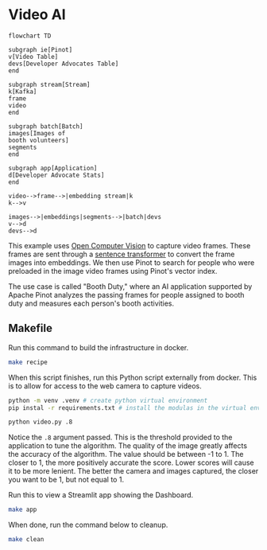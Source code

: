 # Video AI

```mermaid
flowchart TD

subgraph ie[Pinot]
v[Video Table]
devs[Developer Advocates Table]
end

subgraph stream[Stream]
k[Kafka]
frame
video
end

subgraph batch[Batch]
images[Images of 
booth volunteers]
segments
end

subgraph app[Application]
d[Developer Advocate Stats]
end

video-->frame-->|embedding stream|k
k-->v

images-->|embeddings|segments-->|batch|devs
v-->d
devs-->d

```

This example uses [Open Computer Vision]([https://](https://opencv.org/)) to capture video frames. These frames are sent through a [sentence transformer](https://sbert.net/) to convert the frame images into embeddings. We then use Pinot to search for people who were preloaded in the image video frames using Pinot's vector index.

The use case is called "Booth Duty," where an AI application supported by Apache Pinot analyzes the passing frames for people assigned to booth duty and measures each person's booth activities.

## Makefile

Run this command to build the infrastructure in docker.

```bash
make recipe
```

When this script finishes, run this Python script externally from docker. This is to allow for access to the web camera to capture videos.

```bash
python -m venv .venv # create python virtual environment
pip instal -r requirements.txt # install the modulas in the virtual environment

python video.py .8
```

Notice the `.8` argument passed. This is the threshold provided to the application to tune the algorithm. The quality of the image greatly affects the accuracy of the algorithm. The value should be between -1 to 1. The closer to 1, the more positively accurate the score. Lower scores will cause it to be more lenient. The better the camera and images captured, the closer you want to be 1, but not equal to 1.

Run this to view a Streamlit app showing the Dashboard.

```bash
make app
```

When done, run the command below to cleanup.

```bash
make clean
```